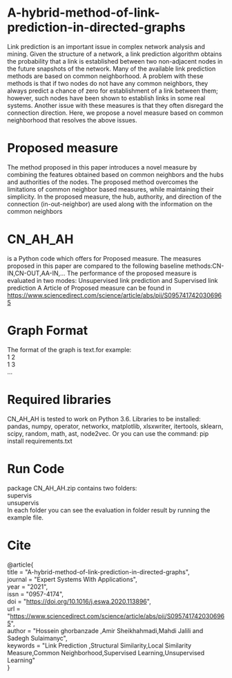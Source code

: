 # A-hybrid-method-of-link-prediction-in-directed-graphs
Link prediction is an important issue in complex network analysis and mining. Given the structure of a network, a
link prediction algorithm obtains the probability that a link is established between two non-adjacent nodes in the
future snapshots of the network. Many of the available link prediction methods are based on common neighborhood.
A problem with these methods is that if two nodes do not have any common neighbors, they always
predict a chance of zero for establishment of a link between them; however, such nodes have been shown to
establish links in some real systems. Another issue with these measures is that they often disregard the
connection direction. Here, we propose a novel measure based on common neighborhood that resolves the above
issues.
# Proposed measure
The method proposed in this paper introduces a novel measure by
combining the features obtained based on common neighbors and the
hubs and authorities of the nodes. The proposed method overcomes the
limitations of common neighbor based measures, while maintaining
their simplicity. In the proposed measure, the hub, authority, and direction
of the connection (in-out-neighbor) are used along with the information
on the common neighbors
 # CN_AH_AH
 is a Python code which offers for Proposed measure. 
The measures proposed in this paper are compared to the following baseline methods:CN-IN,CN-OUT,AA-IN,...
The performance of the proposed measure is evaluated in two modes: Unsupervised link prediction and Supervised link prediction
A Article of  Proposed measure can be found in https://www.sciencedirect.com/science/article/abs/pii/S0957417420306965
# Graph Format
The format of the graph is text.for example:                                                                                                                                        
1 2                                                                                                                                                                                  
1 3                                                                                                                                                                                  
...
# Required libraries
CN_AH_AH is tested to work on Python 3.6.
Libraries to be installed:
pandas,
numpy,
operator,
networkx,
matplotlib,
xlsxwriter,
itertools,
sklearn, 
scipy,
random,
math,
ast,
node2vec.
Or you can use the command:
pip install requirements.txt
# Run Code
package CN_AH_AH.zip contains two folders:                                                                                                                                          
supervis                                                                                                                                                                            
unsupervis                                                                                                                                                                          
In each folder you can see the evaluation in folder result by running the example file.
# Cite
@article{                                                                                                                                                                           
    title = "A-hybrid-method-of-link-prediction-in-directed-graphs",                                                                                                                
    journal = "Expert Systems With Applications",                                                                                                                                    
    year = "2021",                                                                                                                                                                  
    issn = "0957-4174",                                                                                                                                                              
    doi = "https://doi.org/10.1016/j.eswa.2020.113896",                                                                                                                              
    url = "https://www.sciencedirect.com/science/article/abs/pii/S0957417420306965",                                                                                                 
    author = "Hossein ghorbanzade ,Amir Sheikhahmadi,Mahdi Jalili and Sadegh Sulaimanyc",                                                                                            
    keywords = "Link Prediction ,Structural Similarity,Local Similarity Measure,Common Neighborhood,Supervised Learning,Unsupervised Learning"                                       
}

